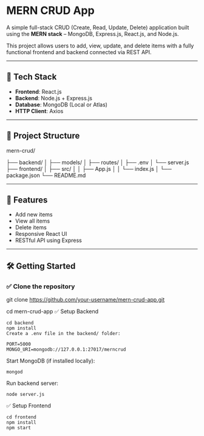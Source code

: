 # MERN CRUD App

A simple full-stack CRUD (Create, Read, Update, Delete) application built using the **MERN stack** – MongoDB, Express.js, React.js, and Node.js.

This project allows users to add, view, update, and delete items with a fully functional frontend and backend connected via REST API.

---

## 🔧 Tech Stack

- **Frontend**: React.js
- **Backend**: Node.js + Express.js
- **Database**: MongoDB (Local or Atlas)
- **HTTP Client**: Axios

---

## 📁 Project Structure
mern-crud/

├── backend/
│ ├── models/
│ ├── routes/
│ ├── .env
│ └── server.js
├── frontend/
│ ├── src/
│ │ ├── App.js
│ │ └── index.js
│ └── package.json
└── README.md


---

## 🚀 Features

- Add new items
- View all items
- Delete items
- Responsive React UI
- RESTful API using Express

---

## 🛠️ Getting Started

### ✅ Clone the repository
git clone https://github.com/your-username/mern-crud-app.git

cd mern-crud-app
✅ Setup Backend
```
cd backend
npm install
Create a .env file in the backend/ folder:

PORT=5000
MONGO_URI=mongodb://127.0.0.1:27017/merncrud

```
Start MongoDB (if installed locally):
```
mongod
```
Run backend server:
```
node server.js
```

✅ Setup Frontend
```
cd frontend
npm install
npm start
```
